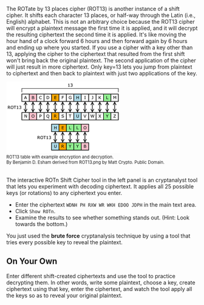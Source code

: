 The ROTate by 13 places cipher (ROT13) is another instance of a shift cipher. It shifts each character 13 places, or half-way through the Latin (i.e., English) alphabet. This is not an arbitrary choice because the ROT13 cipher will encrypt a plaintext message the first time it is applied, and it will decrypt the resulting ciphertext the second time it is applied. It's like moving the hour hand of a clock forward 6 hours and then forward again by 6 hours and ending up where you started. If you use a cipher with a key other than 13, applying the cipher to the ciphertext that resulted from the first shift won't bring back the original plaintext. The second application of the cipher will just result in more ciphertext. Only key=13 lets you jump from plaintext to ciphertext and then back to plaintext with just two applications of the key. 

  <img src=".guides/img/ROT13.png" alt="“ROT13 table with example” By Benjamin D. Esham derived from “ROT13.png” by Matt Crypto. Public Domain.">
  <figcaption style="font-size: 0.8em; text-align: left;">ROT13 table with example encryption and decryption. <br>By Benjamin D. Esham derived from ROT13.png by Matt Crypto. Public Domain. </figcaption>
</figure>
<br>


The interactive ROTn Shift Cipher tool in the left panel is an cryptanalyst tool that lets you experiment with decoding ciphertext. It applies all 25 possible keys (or rotations) to any ciphertext you enter.

- Enter the ciphertext `WDNH PH RXW WR WKH EDOO JDPH` in the main text area.
 - Click `Show ROTn`.
 - Examine the results to see whether something stands out. (Hint: Look towards the bottom.)

You just used the **brute force** cryptanalysis technique by using a tool that tries every possible key to reveal the plaintext.

## On Your Own
Enter different shift-created ciphertexts and use the tool to practice decrypting them. In other words, write some plaintext, choose a key, create ciphertext using that key, enter the ciphertext, and watch the tool apply all the keys so as to reveal your original plaintext. 
